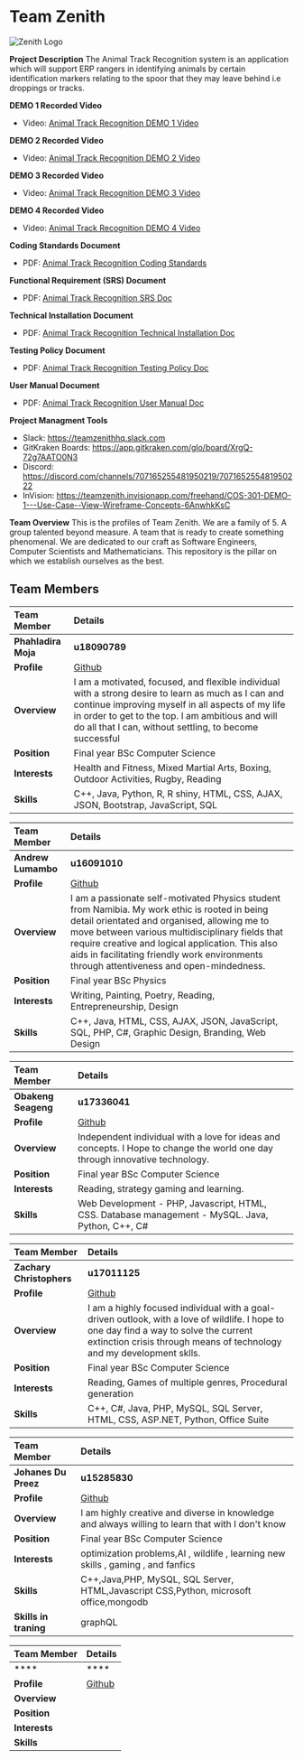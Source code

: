 # Team Zenith

![Zenith Logo](https://teamzenith.educationhost.cloud/images/ZenithEpiuseATR3.png)

**Project Description**
The Animal Track Recognition system is an application which will support ERP rangers in identifying animals by certain identification markers relating to the spoor that they may leave behind i.e droppings or tracks.

**DEMO 1 Recorded Video**
* Video: [Animal Track Recognition DEMO 1 Video](https://drive.google.com/file/d/1wPRWSZfDXdYjMZgVQhYv0WJvxW_datI-/view?usp=sharing)

**DEMO 2 Recorded Video**
* Video: [Animal Track Recognition DEMO 2 Video](https://drive.google.com/file/d/1Wsltu0sKa-cJ66aMKDCI91PJNubGCKhR/view?usp=sharing)

**DEMO 3 Recorded Video**
* Video: [Animal Track Recognition DEMO 3 Video](https://drive.google.com/file/d/1NfFtj9OYAtGpqkuROMzn-vF3PaGLdv0p/view?usp=sharing)

**DEMO 4 Recorded Video**
* Video: [Animal Track Recognition DEMO 4 Video](https://drive.google.com/file/d/1xiYPTq3g1Q2vpbbSa_twDK6jZbVKGuZs/view?usp=sharing)

**Coding Standards Document**
* PDF: [Animal Track Recognition Coding Standards](https://drive.google.com/file/d/1Eb0PFPzKs8F8VZHP1lAfKrqgMnvFt7ab/view?usp=sharing)

**Functional Requirement (SRS) Document**
* PDF: [Animal Track Recognition SRS Doc](https://drive.google.com/file/d/1B2uRbB4OfB8ZyqGJhJZgpsOzRUC537nE/view?usp=sharing)

**Technical Installation Document**
* PDF: [Animal Track Recognition Technical Installation Doc](https://drive.google.com/file/d/18bKimLqU34j1mWX1CHNBhpaWdyYlYkBp/view?usp=sharing)

**Testing Policy Document**
* PDF: [Animal Track Recognition Testing Policy Doc](https://drive.google.com/file/d/1rzsviKbDg-vjijxBzxvjNvDEdMghTkkW/view?usp=sharing)

**User Manual Document**
* PDF: [Animal Track Recognition User Manual Doc](https://drive.google.com/file/d/138Y-w3XJszpY5oBIsyVg4-csuZC8hga1/view?usp=sharing)

**Project Managment Tools**
* Slack: https://teamzenithhq.slack.com
* GitKraken Boards: https://app.gitkraken.com/glo/board/XrgQ-72g7AATO0N3
* Discord: https://discord.com/channels/707165255481950219/707165255481950222
* InVision: https://teamzenith.invisionapp.com/freehand/COS-301-DEMO-1---Use-Case--View-Wireframe-Concepts-6AnwhkKsC

**Team Overview**
This is the profiles of Team Zenith. We are a family of 5. A group talented beyond measure. A team that is ready to create something phenomenal. We are dedicated to our craft as Software Engineers, Computer Scientists and Mathematicians. This repository is the pillar on which we establish ourselves as the best.
## **Team Members**

|Team Member | Details | 
| :---         | :---         |  
|**Phahladira Moja**|    **u18090789**   |
|**Profile** |[Github](https://phahla.github.io/)|
|**Overview**|I am a motivated, focused, and flexible individual with a strong desire to learn as much as I can and continue improving myself in all aspects of my life in order to get to the top. I am ambitious and will do all that I can, without settling, to become successful|
|**Position** |Final year BSc Computer Science|
|**Interests** |Health and Fitness, Mixed Martial Arts, Boxing, Outdoor Activities, Rugby, Reading|
|**Skills**|C++, Java, Python, R, R shiny,  HTML, CSS, AJAX, JSON, Bootstrap, JavaScript, SQL|

|Team Member | Details | 
| :---         | :---         |  
|**Andrew Lumambo**|    **u16091010**   |
|**Profile** |[Github](https://andrewlumambo.github.io/)|
|**Overview**|I am a passionate self-motivated Physics student from Namibia. My work ethic is rooted in being detail orientated and organised, allowing me to move between various multidisciplinary fields that require creative and logical application. This also aids in facilitating friendly work environments through attentiveness and open-mindedness.|
|**Position** |Final year BSc Physics|
|**Interests** |Writing, Painting, Poetry, Reading, Entrepreneurship, Design|
|**Skills**|C++, Java, HTML, CSS, AJAX, JSON, JavaScript, SQL, PHP, C#, Graphic Design, Branding, Web Design|

|Team Member | Details | 
| :---         | :---         |  
|**Obakeng Seageng**|    **u17336041**   |
|**Profile** |[Github](https://obakengseageng.github.io/)|
|**Overview**|Independent individual with a love for ideas and concepts. I Hope to change the world one day through innovative technology.|
|**Position** |Final year BSc Computer Science|
|**Interests** |Reading, strategy gaming and learning.|
|**Skills**|Web Development - PHP, Javascript, HTML, CSS. Database management - MySQL. Java, Python, C++, C#|

|Team Member | Details | 
| :---         | :---         |  
|**Zachary Christophers**|    **u17011125**   |
|**Profile** |[Github](https://zachgc.github.io/)|
|**Overview**|I am a highly focused individual with a goal-driven outlook, with a love of wildlife. I hope to one day find a way to solve the current extinction crisis through means of technology and my development sklls.|
|**Position** |Final year BSc Computer Science|
|**Interests** |Reading, Games of multiple genres, Procedural generation|
|**Skills**|C++, C#, Java, PHP, MySQL, SQL Server, HTML, CSS, ASP.NET, Python, Office Suite|

|Team Member | Details | 
| :---         | :---         |  
|**Johanes Du Preez**|    **u15285830**   |
|**Profile** |[Github]()|
|**Overview**|I am highly creative and diverse in knowledge and always willing to learn that with I don't know|
|**Position** |Final year BSc Computer Science|
|**Interests** |optimization problems,AI , wildlife , learning new skills , gaming , and fanfics|
|**Skills**|C++,Java,PHP, MySQL, SQL Server, HTML,Javascript CSS,Python, microsoft office,mongodb|
|**Skills in traning**|graphQL| 

|Team Member | Details | 
| :---         | :---         |  
|****|    ****   |
|**Profile** |[Github](https://greenlizzerd.github.io/)|
|**Overview**||
|**Position** ||
|**Interests** ||
|**Skills**||

